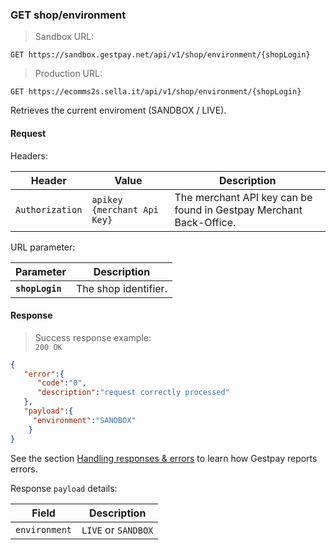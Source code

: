 ### GET shop/environment


> Sandbox URL:

```
GET https://sandbox.gestpay.net/api/v1/shop/environment/{shopLogin}
```

> Production URL: 

```
GET https://ecomms2s.sella.it/api/v1/shop/environment/{shopLogin}
```

Retrieves the current enviroment (SANDBOX / LIVE).
 

#### Request 

Headers: 

| Header          | Value                         | Description                                                        |
| --------------- | ----------------------------- | ------------------------------------------------------------------ |
| `Authorization` | `apikey {merchant Api Key}` | The merchant API key can be found in Gestpay Merchant Back-Office. |

URL parameter: 

| Parameter | Description | 
| --------- | ----------- | 
| **`shopLogin`** | The shop identifier. | 

#### Response 

> Success response example:<br>
> `200 OK`

```json
{
   "error":{  
      "code":"0",
      "description":"request correctly processed"
   },
   "payload":{    
     "environment":"SANDBOX" 
    }
}
```

See the section [Handling responses & errors](#handling-responses-amp-errors) to learn how Gestpay reports errors.

Response `payload` details:


| Field          | Description 
| -------------- | -----------
| `environment` | `LIVE` or `SANDBOX` 
